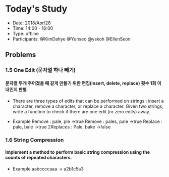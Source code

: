 # Today's Study
- Date: 2018/Apr/28
- Time: 14:00 - 16:00
- Type: offline
- Participants: @KimDahye @Yunseo @yskoh @EllenSeon

## Problems



### 1.5 One Edit (문자열 하나 빼기)

#### 문자열 두개 주어졌을 때 같게 만들기 위한 편집(insert, delete, replace) 횟수 1회 이내인지 판별
- There are three types of edits that can be performed on strings : insert a character, remove a character, or replace a character. Given two strings, write a function to check if there are one edit (or zero edits) away.

- Example
Remove : pale, ple ->true
Remove : pales, pale ->true
Replace : pale, bale ->true
2Replaces :  Pale, bake ->false



### 1.6 String Compression
#### Implement a method to perform basic string compression using the counts of repeated characters.

- Example
aabccccaaa -> a2b1c5a3

